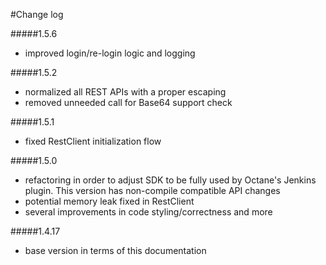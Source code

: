#Change log

#####1.5.6
-   improved login/re-login logic and logging

#####1.5.2
-   normalized all REST APIs with a proper escaping
-   removed unneeded call for Base64 support check

#####1.5.1
-   fixed RestClient initialization flow

#####1.5.0
-   refactoring in order to adjust SDK to be fully used by Octane's Jenkins plugin. This version has non-compile compatible API changes
-   potential memory leak fixed in RestClient
-   several improvements in code styling/correctness and more

#####1.4.17
-   base version in terms of this documentation